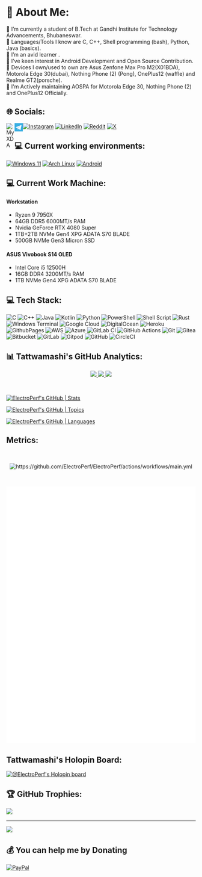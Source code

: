 # 💫 About Me:
🌱 I’m currently a student of B.Tech at Gandhi Institute for Technology Advancements, Bhubaneswar.<br>👀 Languages/Tools I know are C, C++, Shell programming (bash), Python, Java (basics).<br>💞️ I’m an avid learner .<br>🙋 I've keen interest in Android Development and Open Source Contribution.<br>📱 Devices I own/used to own are Asus Zenfone Max Pro M2(X01BDA),  Motorola Edge 30(dubai), Nothing Phone (2) (Pong), OnePlus12 (waffle) and Realme GT2(porsche).<br>📱 I'm Actively maintaining AOSPA for Motorola Edge 30, Nothing Phone (2) and OnePlus12 Officially.


## 🌐 Socials:
[![Instagram](https://img.shields.io/badge/Instagram-%23E4405F.svg?logo=Instagram&logoColor=white)](https://instagram.com/kunmun.19) [![LinkedIn](https://img.shields.io/badge/LinkedIn-%230077B5.svg?logo=linkedin&logoColor=white)](https://linkedin.com/in/tattwamashi-nayak-4a9209296) [![Reddit](https://img.shields.io/badge/Reddit-%23FF4500.svg?logo=Reddit&logoColor=white)](https://reddit.com/user/ClassroomUnfair7954) [![X](https://img.shields.io/badge/X-black.svg?logo=X&logoColor=white)](https://x.com/kunmun36) <a href="https://forum.xda-developers.com/m/kunmun36.12667599/">
  <img align="left" alt="My XDA" width="22px" src="https://www.xda-developers.com/public/build/images/favicon-48x48.8f822f21.png" />
</a>
<a href="https://t.me/kunmun36">
  <img align="left" alt="Tattwamashi's Telegram" width="22px" src="https://raw.githubusercontent.com/edent/SuperTinyIcons/master/images/svg/telegram.svg" />
</a>

## 💻 Current working environments:
[![Windows 11](https://img.shields.io/static/v1?style=for-the-badge&message=Windows+11&color=0078D4&logo=Windows+11&logoColor=FFFFFF&label=)](https://www.microsoft.com/en-in/software-download/windows10)
[![Arch Linux](https://img.shields.io/static/v1?style=for-the-badge&message=Arch+Linux&color=1793D1&logo=Arch+Linux&logoColor=FFFFFF&label=)](https://archlinux.org)
[![Android](https://img.shields.io/static/v1?style=for-the-badge&message=Android&color=222222&logo=Android&logoColor=3DDC84&label=)](https://android.com/)

## 💻 Current Work Machine:
#### Workstation
- Ryzen 9 7950X
- 64GB DDR5 6000MT/s RAM
- Nvidia GeForce RTX 4080 Super
- 1TB+2TB NVMe Gen4 XPG ADATA S70 BLADE
- 500GB NVMe Gen3 Micron SSD

#### ASUS Vivobook S14 OLED
- Intel Core i5 12500H
- 16GB DDR4 3200MT/s RAM
- 1TB NVMe Gen4 XPG ADATA S70 BLADE

## 💻 Tech Stack:
![C](https://img.shields.io/badge/c-%2300599C.svg?style=for-the-badge&logo=c&logoColor=white) ![C++](https://img.shields.io/badge/c++-%2300599C.svg?style=for-the-badge&logo=c%2B%2B&logoColor=white) ![Java](https://img.shields.io/badge/java-%23ED8B00.svg?style=for-the-badge&logo=openjdk&logoColor=white) ![Kotlin](https://img.shields.io/badge/kotlin-%237F52FF.svg?style=for-the-badge&logo=kotlin&logoColor=white) ![Python](https://img.shields.io/badge/python-3670A0?style=for-the-badge&logo=python&logoColor=ffdd54) ![PowerShell](https://img.shields.io/badge/PowerShell-%235391FE.svg?style=for-the-badge&logo=powershell&logoColor=white) ![Shell Script](https://img.shields.io/badge/shell_script-%23121011.svg?style=for-the-badge&logo=gnu-bash&logoColor=white) ![Rust](https://img.shields.io/badge/rust-%23000000.svg?style=for-the-badge&logo=rust&logoColor=white) ![Windows Terminal](https://img.shields.io/badge/Windows%20Terminal-%234D4D4D.svg?style=for-the-badge&logo=windows-terminal&logoColor=white) ![Google Cloud](https://img.shields.io/badge/GoogleCloud-%234285F4.svg?style=for-the-badge&logo=google-cloud&logoColor=white) ![DigitalOcean](https://img.shields.io/badge/DigitalOcean-%230167ff.svg?style=for-the-badge&logo=digitalOcean&logoColor=white) ![Heroku](https://img.shields.io/badge/heroku-%23430098.svg?style=for-the-badge&logo=heroku&logoColor=white) ![GithubPages](https://img.shields.io/badge/github%20pages-121013?style=for-the-badge&logo=github&logoColor=white) ![AWS](https://img.shields.io/badge/AWS-%23FF9900.svg?style=for-the-badge&logo=amazon-aws&logoColor=white) ![Azure](https://img.shields.io/badge/azure-%230072C6.svg?style=for-the-badge&logo=microsoftazure&logoColor=white) ![GitLab CI](https://img.shields.io/badge/gitlab%20CI-%23181717.svg?style=for-the-badge&logo=gitlab&logoColor=white) ![GitHub Actions](https://img.shields.io/badge/github%20actions-%232671E5.svg?style=for-the-badge&logo=githubactions&logoColor=white) ![Git](https://img.shields.io/badge/git-%23F05033.svg?style=for-the-badge&logo=git&logoColor=white) ![Gitea](https://img.shields.io/badge/Gitea-34495E?style=for-the-badge&logo=gitea&logoColor=5D9425) ![Bitbucket](https://img.shields.io/badge/bitbucket-%230047B3.svg?style=for-the-badge&logo=bitbucket&logoColor=white) ![GitLab](https://img.shields.io/badge/gitlab-%23181717.svg?style=for-the-badge&logo=gitlab&logoColor=white) ![Gitpod](https://img.shields.io/badge/gitpod-f06611.svg?style=for-the-badge&logo=gitpod&logoColor=white) ![GitHub](https://img.shields.io/badge/github-%23121011.svg?style=for-the-badge&logo=github&logoColor=white) ![CircleCI](https://img.shields.io/badge/circleci-%23161616.svg?style=for-the-badge&logo=circleci&logoColor=white)

## 📊 Tattwamashi's GitHub Analytics:
<p align="center">
<a href="https://github.com/ElectroPerf">
<img height="180em" src="https://github-readme-stats-eight-theta.vercel.app/api?username=ElectroPerf&show_icons=true&theme=nightowl&hide_border=true&include_all_commits=true&count_private=true"/>
<img height="180em" src="https://github-readme-streak-stats.herokuapp.com/?user=ElectroPerf&theme=nightowl&hide_border=true"/>
<img height="180em" src="https://github-readme-stats-eight-theta.vercel.app/api/top-langs/?username=ElectroPerf&layout=compact&langs_count=8&theme=nightowl&hide_border=true"/>
</a>
</p>
<br>

[![ElectroPerf's GitHub | Stats](https://stats.quira.sh/ElectroPerf/github?theme=dark)](https://quira.sh?utm_source=widgets&utm_campaign=ElectroPerf)

[![ElectroPerf's GitHub | Topics](https://stats.quira.sh/ElectroPerf/topics-over-time?theme=dark)](https://quira.sh?utm_source=widgets&utm_campaign=ElectroPerf)

[![ElectroPerf's GitHub | Languages](https://stats.quira.sh/ElectroPerf/languages-over-time?theme=dark)](https://quira.sh?utm_source=widgets&utm_campaign=ElectroPerf)

## Metrics:
<br>
<p align="center">
<img src="https://github.com/ElectroPerf/ElectroPerf/actions/workflows/main.yml/badge.svg" alt="https://github.com/ElectroPerf/ElectroPerf/actions/workflows/main.yml" /><br></p>
</p>

<br>
<p align="center">
<img src="https://github.com/ElectroPerf/ElectroPerf/blob/main/github-metrics.svg" alt="ElectroPerf" /><br>
</p>

## Tattwamashi's Holopin Board:

[![@ElectroPerf's Holopin board](https://holopin.io/api/user/board?user=ElectroPerf)](https://holopin.io/@ElectroPerf)

## 🏆 GitHub Trophies:
![](https://github-profile-trophy.vercel.app/?username=ElectroPerf&theme=tokyonight&no-frame=true&no-bg=false&margin-w=4)

---
[![](https://visitcount.itsvg.in/api?id=ElectroPerf&icon=8&color=0)](https://visitcount.itsvg.in)

  ## 💰 You can help me by Donating
  [![PayPal](https://img.shields.io/badge/PayPal-00457C?style=for-the-badge&logo=paypal&logoColor=white)](https://paypal.me/kunmun36) 

  
<!-- Proudly created with GPRM ( https://gprm.itsvg.in ) -->
